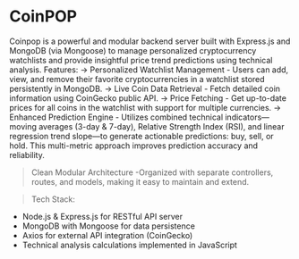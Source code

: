 # CoinPOP
Coinpop is a powerful and modular backend server built with Express.js and MongoDB (via Mongoose) to manage personalized cryptocurrency watchlists and provide insightful price trend predictions using technical analysis.
Features:
-> Personalized Watchlist Management
     - Users can add, view, and remove their favorite cryptocurrencies in a watchlist stored persistently in MongoDB.
-> Live Coin Data Retrieval
     - Fetch detailed coin information using CoinGecko public API.
-> Price Fetching
     - Get up-to-date prices for all coins in the watchlist with support for multiple currencies.
-> Enhanced Prediction Engine
     - Utilizes combined technical indicators—moving averages (3-day & 7-day), Relative Strength Index (RSI), and linear regression trend slope—to generate actionable predictions: buy, sell, or hold. This         multi-metric approach improves prediction accuracy and reliability.

> Clean Modular Architecture
  -Organized with separate controllers, routes, and models, making it easy to maintain and extend.

> Tech Stack:
  - Node.js & Express.js for RESTful API server
  - MongoDB with Mongoose for data persistence
  - Axios for external API integration (CoinGecko)
  - Technical analysis calculations implemented in JavaScript
